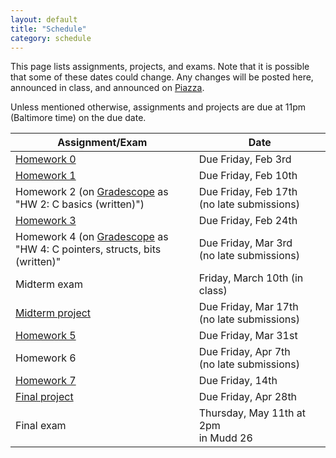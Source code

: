 ```yaml
---
layout: default
title: "Schedule"
category: schedule
---
```


This page lists assignments, projects, and exams. Note that it is possible that some
of these dates could change. Any changes will be posted here, announced in class,
and announced on [Piazza](https://piazza.com/jhu/spring2023/en601220/home).

Unless mentioned otherwise, assignments and projects are due at 11pm (Baltimore time)
on the due date.

Assignment/Exam | Date
--------------- | ----
[Homework 0](assign/hw0.html) | Due Friday, Feb 3rd
[Homework 1](assign/hw1.html) | Due Friday, Feb 10th
Homework 2 (on [Gradescope](https://www.gradescope.com/) as<br>"HW 2: C basics (written)") | Due Friday, Feb 17th<br>(no late submissions)
[Homework 3](assign/hw3.html) | Due Friday, Feb 24th
Homework 4 (on [Gradescope](https://www.gradescope.com/) as<br>"HW 4: C pointers, structs, bits (written)" | Due Friday, Mar 3rd<br>(no late submissions)
Midterm exam | Friday, March 10th (in class)
[Midterm project](assign/midterm.html) | Due Friday, Mar 17th<br>(no late submissions)
[Homework 5](assign/hw5.html) | Due Friday, Mar 31st
Homework 6 | Due Friday, Apr 7th<br>(no late submissions)
[Homework 7](assign/hw7.html) | Due Friday, 14th
[Final project](assign/final.html) | Due Friday, Apr 28th
Final exam | Thursday, May 11th at 2pm<br>in Mudd 26
